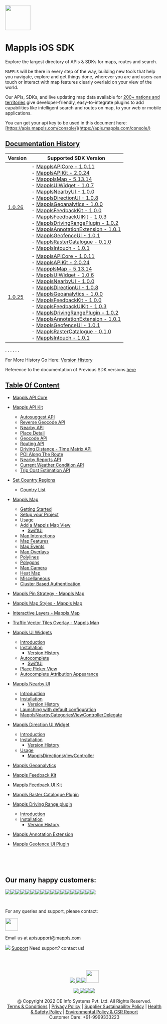 [<img src="https://about.mappls.com/images/mappls-b-logo.svg" height="80"/> </p>](https://www.mapmyindia.com/api)

# Mappls iOS SDK
Explore the largest directory of APIs & SDKs for maps, routes and search.

`MAPPLS` will be there in every step of the way, building new tools that help you navigate, explore and get things done, wherever you are and users can touch or interact with map features clearly overlaid on your view of the world.

Our APIs, SDKs, and live updating map data available for [200+ nations and territories](https://github.com/MapmyIndia/mapmyindia-rest-api/blob/master/docs/countryISO.md) give developer-friendly, easy-to-integrate plugins to add capabilities like intelligent
search and routes on map, to your web or mobile applications.

You can get your api key to be used in this document here: [https://apis.mappls.com/console/](https://apis.mappls.com/console/)

## [Documentation History](#Documentation-History)

| Version | Supported SDK Version |
| ------- | --------------------- |
| [1.0.26](./docs/v1.0.26/README.md) | - [MapplsAPICore - 1.0.11](./docs/v1.0.26/MapplsAPICore.md) <br/> - [MapplsAPIKit - 2.0.24](./docs/v1.0.26/MapplsAPIKit.md) <br/> - [MappplsMap - 5.13.14](./docs/v1.0.26/MapplsMap.md#Vector-iOS-Map) <br/> - [MapplsUIWidget - 1.0.7](./docs/v1.0.26/MapplsUIWidgets.md) <br/> - [MapplsNearbyUI - 1.0.0](./docs/v1.0.26/MapplsNearbyUI.md) <br/> - [MapplsDirectionUI - 1.0.8](./docs/v1.0.26/MapplsDirectionUI.md) <br/> - [MapplsGeoanalytics - 1.0.0](./docs/v1.0.26/MapplsGeoanalytics.md) <br/> - [MapplsFeedbackKit - 1.0.0](./docs/v1.0.26/MapplsFeedbackKit.md) <br/> - [MapplsFeedbackUIKit - 1.0.3](./docs/v1.0.26/MapplsFeedbackUIKit.md) <br/> - [MapplsDrivingRangePlugin - 1.0.2](./docs/v1.0.26/MapplsDrivingRangePlugin.md) <br/> - [MapplsAnnotationExtension - 1.0.1](./docs/v1.0.26/MapplsAnnotationExtension.md) <br/> - [MapplsGeofenceUI - 1.0.1](./docs/v1.0.26/MapplsGeofenceUI.md) <br/> - [MapplsRasterCatalogue - 0.1.0](./docs/v1.0.26/RasterCatalouge.md) <br/> - [MapplsIntouch - 1.0.1](./docs/v1.0.26/MapplsIntouch.md)|
| [1.0.25](./docs/v1.0.25/README.md) | - [MapplsAPICore - 1.0.11](./docs/v1.0.25/MapplsAPICore.md) <br/> - [MapplsAPIKit - 2.0.24](./docs/v1.0.25/MapplsAPIKit.md) <br/> - [MappplsMap - 5.13.14](./docs/v1.0.25/MapplsMap.md#Vector-iOS-Map) <br/> - [MapplsUIWidget - 1.0.6](./docs/v1.0.25/MapplsUIWidgets.md) <br/> - [MapplsNearbyUI - 1.0.0](./docs/v1.0.25/MapplsNearbyUI.md) <br/> - [MapplsDirectionUI - 1.0.8](./docs/v1.0.25/MapplsDirectionUI.md) <br/> - [MapplsGeoanalytics - 1.0.0](./docs/v1.0.25/MapplsGeoanalytics.md) <br/> - [MapplsFeedbackKit - 1.0.0](./docs/v1.0.25/MapplsFeedbackKit.md) <br/> - [MapplsFeedbackUIKit - 1.0.3](./docs/v1.0.25/MapplsFeedbackUIKit.md) <br/> - [MapplsDrivingRangePlugin - 1.0.2](./docs/v1.0.25/MapplsDrivingRangePlugin.md) <br/> - [MapplsAnnotationExtension - 1.0.1](./docs/v1.0.25/MapplsAnnotationExtension.md) <br/> - [MapplsGeofenceUI - 1.0.1](./docs/v1.0.25/MapplsGeofenceUI.md) <br/> - [MapplsRasterCatalogue - 0.1.0](./docs/v1.0.25/RasterCatalouge.md) <br/> - [MapplsIntouch - 1.0.1](./docs/v1.0.25/MapplsIntouch.md)|
. . . . . .

For More History Go Here: [Version History](./Version-History.md)

Reference to the documentation of Previous SDK versions [here](https://github.com/mappls-api/mapmyindia-maps-vectorSDK-iOS)

## [Table Of Content](#Table-Of-Content)
- [Mappls API Core](./docs/v1.0.26/MapplsAPICore.md)[](#Mappls-API-Core)

- [Mappls API Kit](./docs/v1.0.26/MapplsAPIKit.md)
    * [Autosuggest API](./docs/v1.0.26/MapplsAPIKit.md#Autosuggest-API)
    * [Reverse Geocode API](./docs/v1.0.26/MapplsAPIKit.md#Reverse-Geocoding-API)
    * [Nearby API](./docs/v1.0.26/MapplsAPIKit.md#Nearby-API)
    * [Place Detail](./docs/v1.0.26/MapplsAPIKit.md#Place-Detail)
    * [Geocode API](./docs/v1.0.26/MapplsAPIKit.md#Geocoding-API)
    * [Routing API](./docs/v1.0.26/MapplsAPIKit.md#Routing-API)
    * [Driving Distance - Time Matrix API](./docs/v1.0.26/MapplsAPIKit.md#Driving-Distance-Time-Matrix-API)
    * [POI Along The Route](./docs/v1.0.26/MapplsAPIKit.md#POI-Along-The-Route-API)
    * [Nearby Reports API](./docs/v1.0.26/MapplsAPIKit.md#Nearby-Reports-API)
    * [Current Weather Condition API](./docs/v1.0.26/MapplsAPIKit.md#Current-Weather-Condition-API)
    * [Trip Cost Estimation API](./docs/v1.0.26/MapplsAPIKit.md#Trip-Cost-Estimation-API)

- [Set Country Regions](./docs/v1.0.26/Regions.md)
    - [Country List](https://github.com/mappls-api/mapmyindia-rest-api/blob/master/docs/countryISO.md)

- [Mappls Map](./docs/v1.0.26/MapplsMap.md#Vector-iOS-Map)
    * [Getting Started](./docs/v1.0.26/MapplsMap.md#Getting-Started)
    * [Setup your Project](./docs/v1.0.26/MapplsMap.md#Setup-your-Project)
    * [Usage](./docs/v1.0.26/MapplsMap.md#Usage)    
    * [Add a Mappls Map View](./docs/v1.0.26/MapplsMap.md#Add-a-Mappls-Map-View)
        * [SwiftUI](./docs/v1.0.26/MapplsMap.md#SwiftUI)
    * [Map Interactions](./docs/v1.0.26/MapplsMap.md#Map-Interactions)
    * [Map Features](./docs/v1.0.26/MapplsMap.md#Map-Features)
    * [Map Events](./docs/v1.0.26/MapplsMap.md#Map-Events)
    * [Map Overlays](./docs/v1.0.26/MapplsMap.md#Map-Overlays)
    * [Polylines](./docs/v1.0.26/MapplsMap.md#Polylines)
    * [Polygons](./docs/v1.0.26/MapplsMap.md#Polygons)
    * [Map Camera](./docs/v1.0.26/MapplsMap.md#Map-Camera)
    * [Heat Map](./docs/v1.0.26/MapplsHeatMap.md)
    * [Miscellaneous](./docs/v1.0.26/MapplsMap.md#Miscellaneous)
    * [Cluster Based Authentication](./docs/v1.0.26/MapplsMap.md#Cluster-Based-Authentication)

- [Mappls Pin Strategy - Mappls Map](./docs/v1.0.26/MapplsPinStrategy.md)

- [Mappls Map Styles - Mappls Map](./docs/v1.0.26/MapplsMapStyle.md)

- [Interactive Layers - Mappls Map](./docs/v1.0.26/InteractiveLayers.md)

- [Traffic Vector Tiles Overlay - Mappls Map](./docs/v1.0.26/MapplsTrafficVectorTileOverlay.md)

- [Mappls UI Widgets](./docs/v1.0.26/MapplsUIWidgets.md)
    - [Introduction](./docs/v1.0.26/MapplsUIWidgets.md#Introduction)
    - [Installation](./docs/v1.0.26/MapplsUIWidgets.md#Installation)
        - [Version History](./docs/v1.0.26/MapplsUIWidgets.md#Version-History)
    - [Autocomplete](./docs/v1.0.26/MapplsUIWidgets.md#Autocomplete)
        - [SwiftUI](./docs/v1.0.26/MapplsUIWidgets.md#SwiftUI-Full-Screen-Control)
    - [Place Picker View](./docs/v1.0.26/MapplsUIWidgets.md#Place-Picker-View)
    - [Autocomplete Attribution Appearance](./docs/v1.0.26/MapplsUIWidgets.md#Autocomplete-Attribution-Appearance)

- [Mappls Nearby UI](./docs/v1.0.26/MapplsNearbyUI.md)
    - [Introduction](./docs/v1.0.26/MapplsNearbyUI.md#Introduction)
    - [Installation](./docs/v1.0.26/MapplsNearbyUI.md#Installation)
        - [Version History](./docs/v1.0.26/MapplsNearbyUI.md#Version-History)
    - [Launching with default configuration](./docs/v1.0.26/MapplsNearbyUI.md#Launching-with-default-configuration)
    - [MapplsNearbyCategoriesViewControllerDelegate](./docs/v1.0.26/MapplsNearbyUI.md#MapplsNearbyCategoriesViewControllerDelegate)

- [Mappls Direction UI Widget](./docs/v1.0.26/MapplsDirectionUI.md)
    - [Introduction](./docs/v1.0.26/MapplsDirectionUI.md#Introduction)
    - [Installation](./docs/v1.0.26/MapplsDirectionUI.md#Installation)
        - [Version History](./docs/v1.0.26/MapplsDirectionUI.md#Version-History)
    - [Usage](./docs/v1.0.26/MapplsDirectionUI.md#Usage)
        - [MapplsDirectionsViewController](./docs/v1.0.26/MapplsDirectionUI.md#MapplsDirectionsViewController)

- [Mappls Geoanalytics](./docs/v1.0.26/MapplsGeoanalytics.md)

- [Mappls Feedback Kit](./docs/v1.0.26/MapplsFeedbackKit.md)

- [Mappls Feedback UI Kit](./docs/v1.0.26/MapplsFeedbackUIKit.md)

- [Mappls Raster Catalogue Plugin](./docs/v1.0.26/RasterCatalouge.md)

- [Mappls Driving Range plugin](./docs/v1.0.26/MapplsDrivingRangePlugin.md)
  - [Introduction](./docs/v1.0.26/MapplsDrivingRangePlugin.md#Introduction)
  - [Installation](./docs/v1.0.26/MapplsDrivingRangePlugin.md#Installation)
      - [Version History](./docs/v1.0.26/MapplsDrivingRangePlugin.md#Version-History)

- [Mappls Annotation Extension](./docs/v1.0.26/MapplsAnnotationExtension.md)

- [Mappls Geofence UI Plugin](./docs/v1.0.26/MapplsGeofenceUI.md)

<br><br><br>

## Our many happy customers:

![](https://www.mapmyindia.com/api/img/logos1/PhonePe.png)![](https://www.mapmyindia.com/api/img/logos1/Arya-Omnitalk.png)![](https://www.mapmyindia.com/api/img/logos1/delhivery.png)![](https://www.mapmyindia.com/api/img/logos1/hdfc.png)![](https://www.mapmyindia.com/api/img/logos1/TVS.png)![](https://www.mapmyindia.com/api/img/logos1/Paytm.png)![](https://www.mapmyindia.com/api/img/logos1/FastTrackz.png)![](https://www.mapmyindia.com/api/img/logos1/ICICI-Pru.png)![](https://www.mapmyindia.com/api/img/logos1/LeanBox.png)![](https://www.mapmyindia.com/api/img/logos1/MFS.png)![](https://www.mapmyindia.com/api/img/logos1/TTSL.png)![](https://www.mapmyindia.com/api/img/logos1/Novire.png)![](https://www.mapmyindia.com/api/img/logos1/OLX.png)![](https://www.mapmyindia.com/api/img/logos1/sun-telematics.png)![](https://www.mapmyindia.com/api/img/logos1/Sensel.png)![](https://www.mapmyindia.com/api/img/logos1/TATA-MOTORS.png)![](https://www.mapmyindia.com/api/img/logos1/Wipro.png)![](https://www.mapmyindia.com/api/img/logos1/Xamarin.png)

<br>

For any queries and support, please contact:

[<img src="https://about.mappls.com/images/mappls-b-logo.svg" height="40"/> </p>](https://about.mappls.com/api/)

Email us at [apisupport@mappls.com](mailto:apisupport@mappls.com)

![](https://www.mapmyindia.com/api/img/icons/support.png)
[Support](https://about.mappls.com/contact/)
Need support? contact us!

<br></br>

[<p align="center"> <img src="https://www.mapmyindia.com/api/img/icons/stack-overflow.png"/> ](https://stackoverflow.com/questions/tagged/mappls-api)[![](https://www.mapmyindia.com/api/img/icons/blog.png)](https://about.mappls.com/blog/)[![](https://www.mapmyindia.com/api/img/icons/gethub.png)](https://github.com/mappls-api)[<img src="https://mmi-api-team.s3.ap-south-1.amazonaws.com/API-Team/npm-logo.one-third%5B1%5D.png" height="40"/> </p>](https://www.npmjs.com/org/mapmyindia) 

[<p align="center"> <img src="https://www.mapmyindia.com/june-newsletter/icon4.png"/> ](https://www.facebook.com/Mapplsofficial)[![](https://www.mapmyindia.com/june-newsletter/icon2.png)](https://twitter.com/mappls)[![](https://www.mapmyindia.com/newsletter/2017/aug/llinkedin.png)](https://www.linkedin.com/company/mappls/)[![](https://www.mapmyindia.com/june-newsletter/icon3.png)](https://www.youtube.com/channel/UCAWvWsh-dZLLeUU7_J9HiOA)

<div align="center">@ Copyright 2022 CE Info Systems Pvt. Ltd. All Rights Reserved.</div>

<div align="center"> <a href="https://about.mappls.com/api/terms-&-conditions">Terms & Conditions</a> | <a href="https://www.mappls.com/about/privacy-policy">Privacy Policy</a> | <a href="https://www.mappls.com/pdf/mappls-sustainability-policy-healt-labour-rules-supplir-sustainability.pdf">Supplier Sustainability Policy</a> | <a href="https://www.mappls.com/pdf/Health-Safety-Management.pdf">Health & Safety Policy</a> | <a href="https://www.mappls.com/pdf/Environment-Sustainability-Policy-CSR-Report.pdf">Environmental Policy & CSR Report</a>

<div align="center">Customer Care: +91-9999333223</div>
